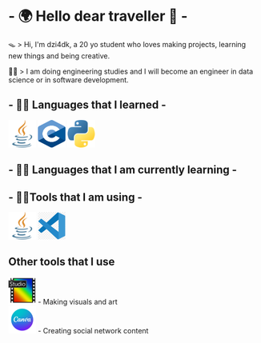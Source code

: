# - 🌍 Hello dear traveller 🌌 -

🪤 > Hi, I'm dzi4dk, a 20 yo student who loves making projects, learning new things and being creative.

👨‍🎓 > I am doing engineering studies and I will become an engineer in data science or in software development.

## - 👨‍🍳 Languages that I learned - 

<img src="java.png" width="55" height="55">   
<img src="C_Logo.png" width="55" height="55">   
<img src="python.png" width="55" height="55">   

## - 🕵️‍♂️ Languages that I am currently learning -


## - 👨‍🔧Tools that I am using -

<img src="java.png" width="55" height="55">   
<img src="vscode.png" width="55" height="55"> 

## Other tools that I use

<img src="pf_logo.png" width="55" height="55">   - Making visuals and art   
<img src="canva.png" width="55" height="55">   - Creating social network content


